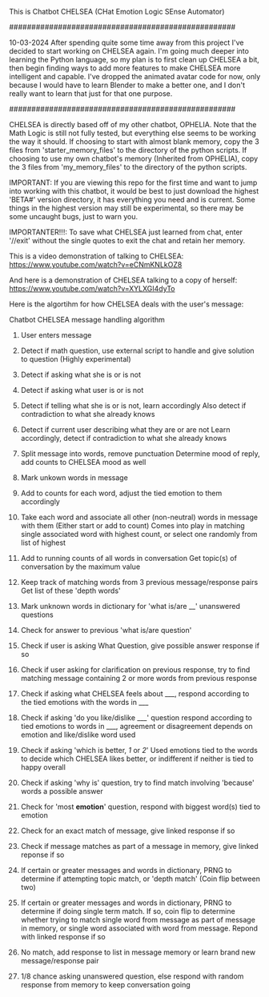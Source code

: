 This is Chatbot CHELSEA (CHat Emotion Logic SEnse Automator)

###################################################

10-03-2024
After spending quite some time away from this project I've decided to start working on CHELSEA again. I'm going much deeper into learning the Python language, so my plan is to first clean up CHELSEA a bit, then
begin finding ways to add more features to make CHELSEA more intelligent and capable. I've dropped the animated avatar code for now, only because I would have to learn Blender to make a better one, and I
don't really want to learn that just for that one purpose. 

###################################################

CHELSEA is directly based off of my other chatbot, OPHELIA.
Note that the Math Logic is still not fully tested, but everything else seems to be working the way it should.
If choosing to start with almost blank memory, copy the 3 files from 'starter_memory_files' to the directory of the python scripts.
If choosing to use my own chatbot's memory (Inherited from OPHELIA), copy the 3 files from 'my_memory_files' to the directory of the python scripts.

IMPORTANT: If you are viewing this repo for the first time and want to jump into working with this chatbot, it would be best to just download the highest 'BETA#' version directory, it has everything you need and is current. Some things in the highest version may still be experimental, so there may be some uncaught bugs, just to warn you.

IMPORTANTER!!!: To save what CHELSEA just learned from chat, enter '//exit' without the single quotes to exit the chat and retain her memory.

This is a video demonstration of talking to CHELSEA: https://www.youtube.com/watch?v=eCNmKNLkOZ8

And here is a demonstration of CHELSEA talking to a copy of herself: https://www.youtube.com/watch?v=XYLXGI4dyTo





Here is the algortihm for how CHELSEA deals with the user's message:


  

 Chatbot CHELSEA message handling algorithm 

 1. User enters message

 2. Detect if math question, use external script to handle
 and give solution to question (Highly experimental)

 3. Detect if asking what she is or is not

 4. Detect if asking what user is or is not

 5. Detect if telling what she is or is not, learn accordingly
 Also detect if contradiction to what she already knows

 6. Detect if current user describing what they are or are not
 Learn accordingly, detect if contradiction to what she already knows

 7. Split message into words, remove punctuation
 Determine mood of reply, add counts to CHELSEA mood as well

 8. Mark unkown words in message

 9. Add to counts for each word, adjust the tied emotion to them accordingly

 10. Take each word and associate all other (non-neutral) words in message 
 with them (Either start or add to count)
 Comes into play in matching single associated word with highest count, or select
 one randomly from list of highest

 11. Add to running counts of all words in conversation
 Get topic(s) of conversation by the maximum value

 12. Keep track of matching words from 3 previous message/response pairs
 Get list of these 'depth words'

 13. Mark unknown words in dictionary for 'what is/are __' unanswered questions

 14. Check for answer to previous 'what is/are question'

 15. Check if user is asking What Question, give possible answer response if so

 16. Check if user asking for clarification on previous response,
 try to find matching message containing 2 or more words from
 previous response

 17. Check if asking what CHELSEA feels about ___,
 respond according to the tied emotions with the words in ___

 18. Check if asking 'do you like/dislike ___' question
 respond according to tied emotions to words in ___,
 agreement or disagreement depends on emotion and like/dislike
 word used

 19. Check if asking 'which is better, _1_ or _2_'
 Used emotions tied to the words to decide which CHELSEA likes better,
 or indifferent if neither is tied to happy overall

 20. Check if asking 'why is' question, try to find match involving
 'because' words a possible answer
 
 21. Check for 'most __emotion__' question, respond with biggest word(s) tied to emotion

 22. Check for an exact match of message, give linked response if so

 23. Check if message matches as part of a message in memory,
 give linked reponse if so

 24. If certain  or greater messages and words in dictionary, PRNG to
 determine if attempting topic match, or 'depth match' (Coin flip between two) 

 25. If certain  or greater messages and words in dictionary, PRNG to
 determine if doing single term match. If so, coin flip to determine whether
 trying to match single word from message as part of message in memory,
 or single word associated with word from message. Repond with linked 
 response if so

 26. No match, add response to list in message memory or learn brand new message/response pair

 27. 1/8 chance asking unanswered question, else respond with random response from memory to keep conversation going
  
